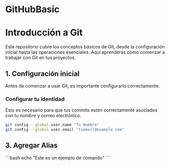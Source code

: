 # GitHubBasic

# Introducción a Git

Este repositorio cubre los conceptos básicos de Git, desde la configuración inicial hasta las operaciones esenciales. Aquí aprenderás cómo comenzar a trabajar con Git en tus proyectos.

## 1. Configuración inicial

Antes de comenzar a usar Git, es importante configurarlo correctamente.

### Configurar tu identidad

Esto es necesario para que tus commits estén correctamente asociados con tu nombre y correo electrónico.

```bash
git config --global user.name "Tu Nombre"
git config --global user.email "tuemail@example.com"
```

## 3. Agregar Alias 

\```bash
echo "Este es un ejemplo de comando"
\```

